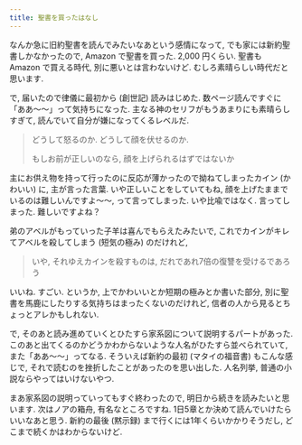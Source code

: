```yaml
---
title: 聖書を買ったはなし
---
```


なんか急に旧約聖書を読んでみたいなあという感情になって, でも家には新約聖書しかなかったので, Amazon で聖書を買った. 2,000 円くらい. 聖書も Amazon で買える時代, 別に悪いとは言わないけど. むしろ素晴らしい時代だと思います.

で, 届いたので律儀に最初から (創世記) 読みはじめた. 数ページ読んですぐに「ああ～～」って気持ちになった. 主なる神のセリフがもうあまりにも素晴らしすぎて, 読んでいて自分が嫌になってくるレベルだ.

> どうして怒るのか. どうして顔を伏せるのか.
>
> もしお前が正しいのなら, 顔を上げられるはずではないか

主にお供え物を持って行ったのに反応が薄かったので拗ねてしまったカイン (かわいい) に, 主が言った言葉. いや正しいことをしていてもね, 顔を上げたままでいるのは難しいんですよ～～, って言ってしまった. いや比喩ではなく. 言ってしまった. 難しいですよね？

弟のアベルがもっていった子羊は喜んでもらえたみたいで, これでカインがキレてアベルを殺してしまう (短気の極み) のだけれど,

> いや, それゆえカインを殺すものは, だれであれ7倍の復讐を受けるであろう

いいね. すごい. というか, 上でかわいいとか短期の極みとか書いた部分, 別に聖書を馬鹿にしたりする気持ちはまったくないのだけれど, 信者の人から見るとちょっとアレかもしれない.

で, そのあと読み進めていくとひたすら家系図について説明するパートがあった. このあと出てくるのかどうかわからないような人名がひたすら並べられていて, また「ああ～～」ってなる. そういえば新約の最初 (マタイの福音書) もこんな感じで, それで読むのを挫折したことがあったのを思い出した. 人名列挙, 普通の小説ならやってはいけないやつ.

まあ家系図の説明っていってもすぐ終わったので, 明日から続きを読みたいと思います. 次はノアの箱舟, 有名なところですね. 1日5章とか決めて読んでいけたらいいなあと思う. 新約の最後 (黙示録) まで行くには1年くらいかかりそうだし, どこまで続くかはわからないけど. 
